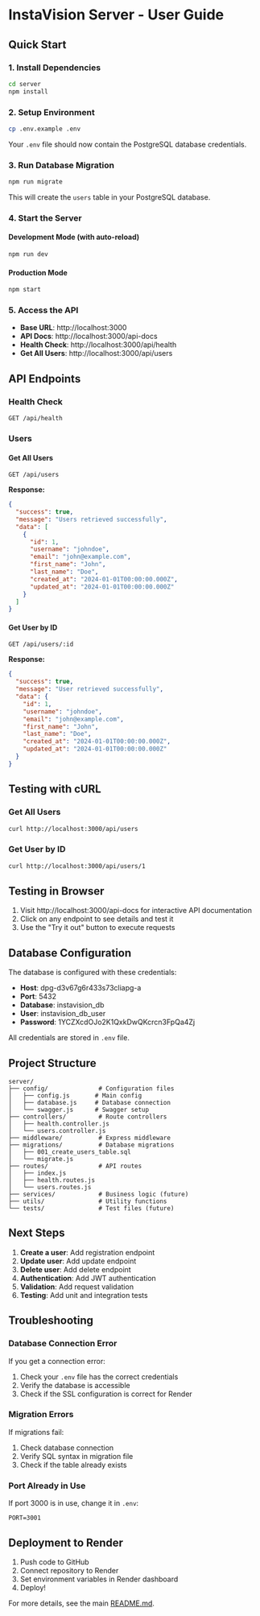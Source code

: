 # InstaVision Server - User Guide

## Quick Start

### 1. Install Dependencies

```bash
cd server
npm install
```

### 2. Setup Environment

```bash
cp .env.example .env
```

Your `.env` file should now contain the PostgreSQL database credentials.

### 3. Run Database Migration

```bash
npm run migrate
```

This will create the `users` table in your PostgreSQL database.

### 4. Start the Server

#### Development Mode (with auto-reload)
```bash
npm run dev
```

#### Production Mode
```bash
npm start
```

### 5. Access the API

- **Base URL**: http://localhost:3000
- **API Docs**: http://localhost:3000/api-docs
- **Health Check**: http://localhost:3000/api/health
- **Get All Users**: http://localhost:3000/api/users

## API Endpoints

### Health Check
```
GET /api/health
```

### Users

#### Get All Users
```
GET /api/users
```

**Response:**
```json
{
  "success": true,
  "message": "Users retrieved successfully",
  "data": [
    {
      "id": 1,
      "username": "johndoe",
      "email": "john@example.com",
      "first_name": "John",
      "last_name": "Doe",
      "created_at": "2024-01-01T00:00:00.000Z",
      "updated_at": "2024-01-01T00:00:00.000Z"
    }
  ]
}
```

#### Get User by ID
```
GET /api/users/:id
```

**Response:**
```json
{
  "success": true,
  "message": "User retrieved successfully",
  "data": {
    "id": 1,
    "username": "johndoe",
    "email": "john@example.com",
    "first_name": "John",
    "last_name": "Doe",
    "created_at": "2024-01-01T00:00:00.000Z",
    "updated_at": "2024-01-01T00:00:00.000Z"
  }
}
```

## Testing with cURL

### Get All Users
```bash
curl http://localhost:3000/api/users
```

### Get User by ID
```bash
curl http://localhost:3000/api/users/1
```

## Testing in Browser

1. Visit http://localhost:3000/api-docs for interactive API documentation
2. Click on any endpoint to see details and test it
3. Use the "Try it out" button to execute requests

## Database Configuration

The database is configured with these credentials:

- **Host**: dpg-d3v67g6r433s73cliapg-a
- **Port**: 5432
- **Database**: instavision_db
- **User**: instavision_db_user
- **Password**: 1YCZXcdOJo2K1QxkDwQKcrcn3FpQa4Zj

All credentials are stored in `.env` file.

## Project Structure

```
server/
├── config/              # Configuration files
│   ├── config.js       # Main config
│   ├── database.js     # Database connection
│   └── swagger.js      # Swagger setup
├── controllers/         # Route controllers
│   ├── health.controller.js
│   └── users.controller.js
├── middleware/          # Express middleware
├── migrations/          # Database migrations
│   ├── 001_create_users_table.sql
│   └── migrate.js
├── routes/              # API routes
│   ├── index.js
│   ├── health.routes.js
│   └── users.routes.js
├── services/            # Business logic (future)
├── utils/               # Utility functions
└── tests/               # Test files (future)
```

## Next Steps

1. **Create a user**: Add registration endpoint
2. **Update user**: Add update endpoint
3. **Delete user**: Add delete endpoint
4. **Authentication**: Add JWT authentication
5. **Validation**: Add request validation
6. **Testing**: Add unit and integration tests

## Troubleshooting

### Database Connection Error

If you get a connection error:

1. Check your `.env` file has the correct credentials
2. Verify the database is accessible
3. Check if the SSL configuration is correct for Render

### Migration Errors

If migrations fail:

1. Check database connection
2. Verify SQL syntax in migration file
3. Check if the table already exists

### Port Already in Use

If port 3000 is in use, change it in `.env`:
```env
PORT=3001
```

## Deployment to Render

1. Push code to GitHub
2. Connect repository to Render
3. Set environment variables in Render dashboard
4. Deploy!

For more details, see the main [README.md](./README.md).

